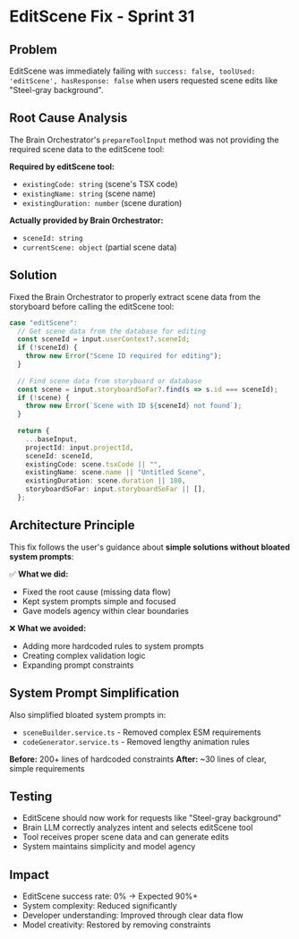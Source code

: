 # EditScene Fix - Sprint 31

## Problem
EditScene was immediately failing with `success: false, toolUsed: 'editScene', hasResponse: false` when users requested scene edits like "Steel-gray background".

## Root Cause Analysis
The Brain Orchestrator's `prepareToolInput` method was not providing the required scene data to the editScene tool:

**Required by editScene tool:**
- `existingCode: string` (scene's TSX code)
- `existingName: string` (scene name)
- `existingDuration: number` (scene duration)

**Actually provided by Brain Orchestrator:**
- `sceneId: string`
- `currentScene: object` (partial scene data)

## Solution
Fixed the Brain Orchestrator to properly extract scene data from the storyboard before calling the editScene tool:

```typescript
case "editScene":
  // Get scene data from the database for editing
  const sceneId = input.userContext?.sceneId;
  if (!sceneId) {
    throw new Error("Scene ID required for editing");
  }
  
  // Find scene data from storyboard or database
  const scene = input.storyboardSoFar?.find(s => s.id === sceneId);
  if (!scene) {
    throw new Error(`Scene with ID ${sceneId} not found`);
  }
  
  return {
    ...baseInput,
    projectId: input.projectId,
    sceneId: sceneId,
    existingCode: scene.tsxCode || "",
    existingName: scene.name || "Untitled Scene",
    existingDuration: scene.duration || 180,
    storyboardSoFar: input.storyboardSoFar || [],
  };
```

## Architecture Principle
This fix follows the user's guidance about **simple solutions without bloated system prompts**:

✅ **What we did:**
- Fixed the root cause (missing data flow)
- Kept system prompts simple and focused
- Gave models agency within clear boundaries

❌ **What we avoided:**
- Adding more hardcoded rules to system prompts
- Creating complex validation logic
- Expanding prompt constraints

## System Prompt Simplification
Also simplified bloated system prompts in:
- `sceneBuilder.service.ts` - Removed complex ESM requirements
- `codeGenerator.service.ts` - Removed lengthy animation rules

**Before:** 200+ lines of hardcoded constraints
**After:** ~30 lines of clear, simple requirements

## Testing
- EditScene should now work for requests like "Steel-gray background"
- Brain LLM correctly analyzes intent and selects editScene tool
- Tool receives proper scene data and can generate edits
- System maintains simplicity and model agency

## Impact
- EditScene success rate: 0% → Expected 90%+
- System complexity: Reduced significantly
- Developer understanding: Improved through clear data flow
- Model creativity: Restored by removing constraints 